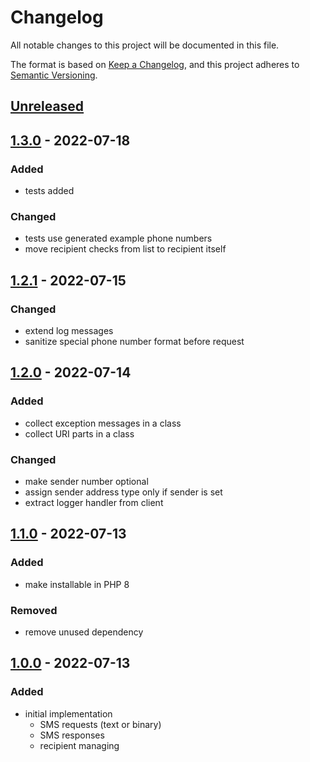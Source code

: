 # Changelog
All notable changes to this project will be documented in this file.

The format is based on [Keep a Changelog](https://keepachangelog.com/en/1.0.0/),
and this project adheres to [Semantic Versioning](https://semver.org/spec/v2.0.0.html).

## [Unreleased]

## [1.3.0] - 2022-07-18
### Added
- tests added

### Changed
- tests use generated example phone numbers
- move recipient checks from list to recipient itself

## [1.2.1] - 2022-07-15
### Changed
- extend log messages
- sanitize special phone number format before request

## [1.2.0] - 2022-07-14
### Added
- collect exception messages in a class
- collect URI parts in a class

### Changed
- make sender number optional
- assign sender address type only if sender is set
- extract logger handler from client

## [1.1.0] - 2022-07-13
### Added
- make installable in PHP 8

### Removed
- remove unused dependency

## [1.0.0] - 2022-07-13
### Added
- initial implementation
  - SMS requests (text or binary)
  - SMS responses
  - recipient managing

[Unreleased]: https://git.d3data.de/D3Private/linkmobility-php-client/compare/1.3.0...HEAD
[1.3.0]: https://git.d3data.de/D3Private/linkmobility-php-client/compare/1.2.1...1.3.0
[1.2.1]: https://git.d3data.de/D3Private/linkmobility-php-client/compare/1.2.0...1.2.1
[1.2.0]: https://git.d3data.de/D3Private/linkmobility-php-client/compare/1.1.0...1.2.0
[1.1.0]: https://git.d3data.de/D3Private/linkmobility-php-client/compare/1.0.0...1.1.0
[1.0.0]: https://git.d3data.de/D3Private/linkmobility-php-client/releases/tag/1.0.0  